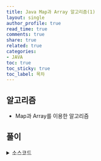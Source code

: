 ```yaml
---
title: Java Map과 Array 알고리즘(1)
layout: single
author_profile: true
read_time: true
comments: true
share: true
related: true
categories:
- JAVA
toc: true
toc_sticky: true
toc_label: 목차
---
```



## 알고리즘
- Map과 Array를 이용한 알고리즘

## 풀이

<details>
<summary>소스코드</summary>
<div markdown="1">

```java
import java.util.HashMap;
import java.util.Map;

public class SubArray_Map {

	public static void main(String[] args) {
		int[] nums = {3, 4, 7, 2, -3, 1, 4, 2};
		int k = 7;
		System.out.println(subarraySum_map(nums, k));
	}
	
	//2. map
	public static int subarraySum_map(int[] nums, int k) {
		int count = 0;
		Map<Integer, Integer> map = new HashMap<>();
		map.put(0,1);
		int sum = 0;
		
		//2 
		for(int i = 0; i < nums.length; i++) {
			sum += nums[i];
			
			if(map.containsKey(sum-k)) {
				count += map.get(sum-k);
			}
			
			map.put(sum, map.getOrDefault(sum, 0) + 1);
		}
		
		return count;
	}

}

```
</div>
</details>

